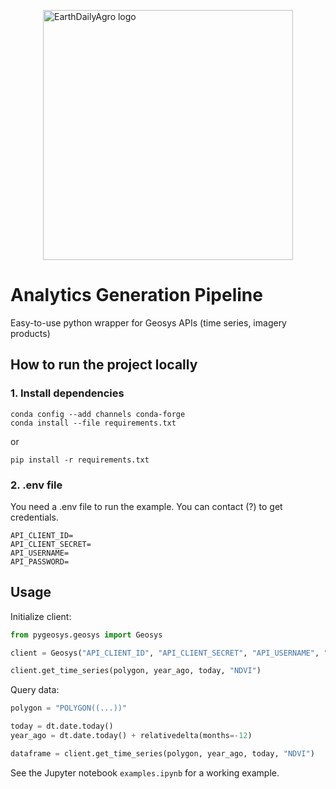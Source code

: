<style>
img[src*="#thumbnail"] {
    width:400px;
    display:block;
    margin: 0 auto;
}
</style>

![EarthDailyAgro logo](https://earthdailyagro.com/wp-content/uploads/2022/01/new-logo.png#thumbnail)


# Analytics Generation Pipeline

Easy-to-use python wrapper for Geosys APIs (time series, imagery products)

## How to run the project locally

### 1. Install dependencies

```
conda config --add channels conda-forge
conda install --file requirements.txt
```

or

```
pip install -r requirements.txt
```

### 2. .env file
You need a .env file to run the example. You can contact (?) to get credentials.

```
API_CLIENT_ID=
API_CLIENT_SECRET=
API_USERNAME=
API_PASSWORD=
```


## Usage

Initialize client:

```python
from pygeosys.geosys import Geosys

client = Geosys("API_CLIENT_ID", "API_CLIENT_SECRET", "API_USERNAME", "API_PASSWORD")

client.get_time_series(polygon, year_ago, today, "NDVI")
```

Query data:

```python
polygon = "POLYGON((...))"

today = dt.date.today()
year_ago = dt.date.today() + relativedelta(months=-12)

dataframe = client.get_time_series(polygon, year_ago, today, "NDVI")
```

See the Jupyter notebook `examples.ipynb` for a working example.